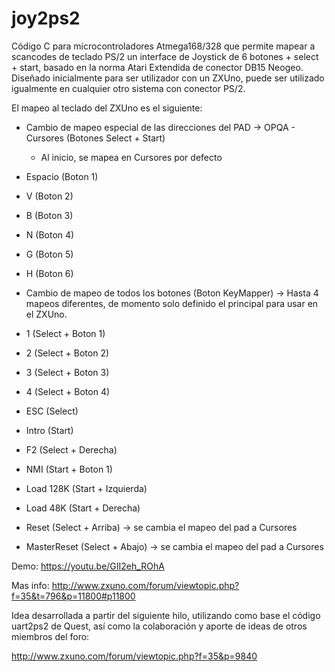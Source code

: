 # joy2ps2

Código C para microcontroladores Atmega168/328 que permite mapear a scancodes de teclado PS/2 un interface de Joystick de 6 botones + select + start, basado en la norma Atari Extendida de conector DB15 Neogeo. Diseñado inicialmente para ser utilizador con un ZXUno, puede ser utilizado igualmente en cualquier otro sistema con conector PS/2.

El mapeo al teclado del ZXUno es el siguiente:

* Cambio de mapeo especial de las direcciones del PAD -> OPQA - Cursores (Botones Select + Start)
  * Al inicio, se mapea en Cursores por defecto
* Espacio (Boton 1)
* V (Boton 2)
* B (Boton 3)
* N (Boton 4)
* G (Boton 5)
* H (Boton 6)

* Cambio de mapeo de todos los botones (Boton KeyMapper) -> Hasta 4 mapeos diferentes, de momento solo definido el principal para usar en el ZXUno.

* 1 (Select + Boton 1) 
* 2 (Select + Boton 2)
* 3 (Select + Boton 3)
* 4 (Select + Boton 4)
  
* ESC (Select)
* Intro (Start)
* F2 (Select + Derecha)
  
* NMI (Start + Boton 1)
* Load 128K (Start + Izquierda)
* Load 48K (Start + Derecha)
* Reset (Select + Arriba) -> se cambia el mapeo del pad a Cursores
* MasterReset (Select + Abajo) -> se cambia el mapeo del pad a Cursores

Demo: https://youtu.be/GII2eh_ROhA

Mas info: http://www.zxuno.com/forum/viewtopic.php?f=35&t=796&p=11800#p11800

Idea desarrollada a partir del siguiente hilo, utilizando como base el código uart2ps2 de Quest, así como la colaboración y aporte de ideas de otros miembros del foro:

http://www.zxuno.com/forum/viewtopic.php?f=35&p=9840


